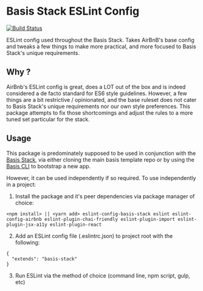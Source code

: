 # Basis Stack ESLint Config
[![Build Status](https://travis-ci.org/basis-stack/eslint-config-basis-stack.svg?branch=master)](https://www.travis-ci.org/basis-stack/eslint-config-basis-stack)

ESLint config used throughout the Basis Stack. Takes AirBnB's base config and tweaks a few things to make more practical, and more focused to Basis Stack's unique requirements.

## Why ?

AirBnb's ESLint config is great, does a LOT out of the box and is indeed considered a de facto standard for ES6 style guidelines. However, a few things are a bit restrictive / opinionated, and the base ruleset does not cater to Basis Stack's unique requirements nor our own style preferences. This package attempts to fix those shortcomings and adjust the rules to a more tuned set particular for the stack.

## Usage

This package is predominately supposed to be used in conjunction with the [Basis Stack](http://www.github.com/basis-stack/basis), via either cloning the main basis template repo or by using the [Basis CLI](https://github.com/basis-stack/basis-cli) to bootstrap a new app.

However, it can be used independently if so required. To use independently in a project:

1) Install the package and it's peer dependencies via package manager of choice:


```
<npm install> || <yarn add> eslint-config-basis-stack eslint eslint-config-airbnb eslint-plugin-chai-friendly eslint-plugin-import eslint-plugin-jsx-a11y eslint-plugin-react
```

2) Add an ESLint config file (.eslintrc.json) to project root with the following:

```
{
  "extends": "basis-stack"
}
```

3) Run ESLint via the method of choice (command line, npm script, gulp, etc)
